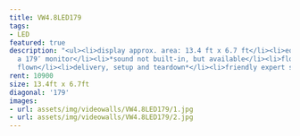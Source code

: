 ```yaml
---
title: VW4.8LED179
tags:
- LED
featured: true
description: "<ul><li>display approx. area: 13.4 ft x 6.7 ft</li><li>equivalent of
  a 179″ monitor</li><li>*sound not built-in, but available</li><li>floor stand or
  flown</li><li>delivery, setup and teardown*</li><li>friendly expert support</li></ul>"
rent: 10900
size: 13.4ft x 6.7ft
diagonal: '179'
images:
- url: assets/img/videowalls/VW4.8LED179/1.jpg
- url: assets/img/videowalls/VW4.8LED179/2.jpg
---
```



